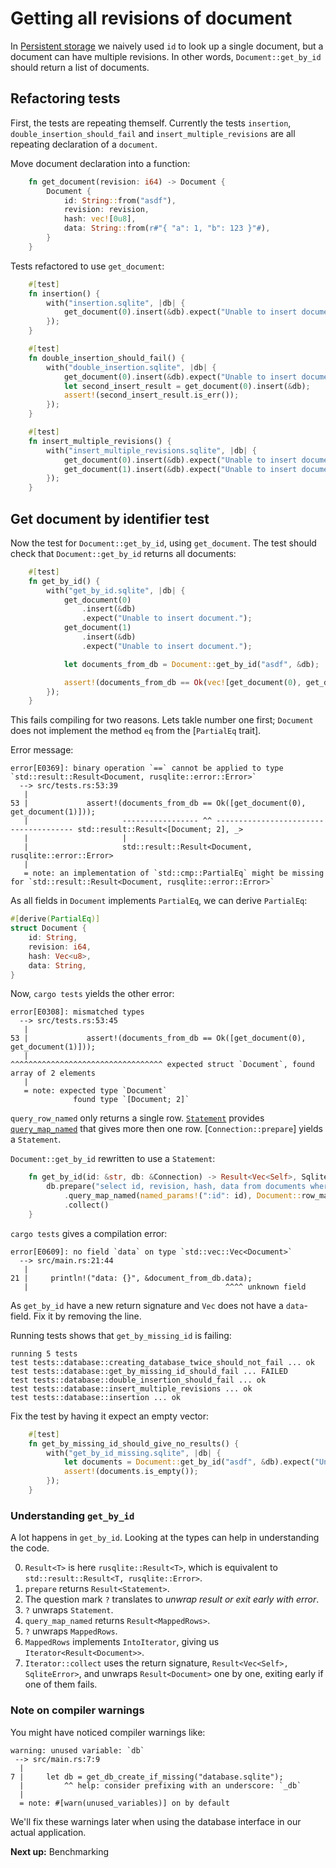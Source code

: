 # Getting all revisions of document
In [Persistent storage] we naively used `id` to look up a single document, but a document can have multiple revisions. In other words, `Document::get_by_id` should return a list of documents.

## Refactoring tests
First, the tests are repeating themself. Currently the tests `insertion`, `double_insertion_should_fail` and `insert_multiple_revisions` are all repeating declaration of a `document`.

Move document declaration into a function:
```rust
    fn get_document(revision: i64) -> Document {
        Document {
            id: String::from("asdf"),
            revision: revision,
            hash: vec![0u8],
            data: String::from(r#"{ "a": 1, "b": 123 }"#),
        }
    }
```

Tests refactored to use `get_document`:
```rust
    #[test]
    fn insertion() {
        with("insertion.sqlite", |db| {
            get_document(0).insert(&db).expect("Unable to insert document.");
        });
    }

    #[test]
    fn double_insertion_should_fail() {
        with("double_insertion.sqlite", |db| {
            get_document(0).insert(&db).expect("Unable to insert document.");
            let second_insert_result = get_document(0).insert(&db);
            assert!(second_insert_result.is_err());
        });
    }

    #[test]
    fn insert_multiple_revisions() {
        with("insert_multiple_revisions.sqlite", |db| {
            get_document(0).insert(&db).expect("Unable to insert document.");
            get_document(1).insert(&db).expect("Unable to insert document.");
        });
    }

```

## Get document by identifier test
Now the test for `Document::get_by_id`, using `get_document`. The test should check that `Document::get_by_id` returns all documents:

```rust
    #[test]
    fn get_by_id() {
        with("get_by_id.sqlite", |db| {
            get_document(0)
                .insert(&db)
                .expect("Unable to insert document.");
            get_document(1)
                .insert(&db)
                .expect("Unable to insert document.");

            let documents_from_db = Document::get_by_id("asdf", &db);

            assert!(documents_from_db == Ok(vec![get_document(0), get_document(1)]));
        });
    }
```

This fails compiling for two reasons. Lets takle number one first; `Document` does not implement the method `eq` from the [`PartialEq` trait].

Error message:
```
error[E0369]: binary operation `==` cannot be applied to type `std::result::Result<Document, rusqlite::error::Error>`
  --> src/tests.rs:53:39
   |
53 |             assert!(documents_from_db == Ok([get_document(0), get_document(1)]));
   |                     ----------------- ^^ -------------------------------------- std::result::Result<[Document; 2], _>
   |                     |
   |                     std::result::Result<Document, rusqlite::error::Error>
   |
   = note: an implementation of `std::cmp::PartialEq` might be missing for `std::result::Result<Document, rusqlite::error::Error>`
```

As all fields in `Document` implements `PartialEq`, we can derive `PartialEq`:
```rust
#[derive(PartialEq)]
struct Document {
    id: String,
    revision: i64,
    hash: Vec<u8>,
    data: String,
}
```

Now, `cargo tests` yields the other error:
```
error[E0308]: mismatched types
  --> src/tests.rs:53:45
   |
53 |             assert!(documents_from_db == Ok([get_document(0), get_document(1)]));
   |                                             ^^^^^^^^^^^^^^^^^^^^^^^^^^^^^^^^^^ expected struct `Document`, found array of 2 elements
   |
   = note: expected type `Document`
              found type `[Document; 2]`
```

`query_row_named` only returns a single row. [`Statement`] provides [`query_map_named`] that gives more then one row. [`Connection::prepare`] yields a `Statement`.

`Document::get_by_id` rewritten to use a `Statement`:
```rust
    fn get_by_id(id: &str, db: &Connection) -> Result<Vec<Self>, SqliteError> {
        db.prepare("select id, revision, hash, data from documents where id=:id")?
            .query_map_named(named_params!(":id": id), Document::row_mapper)?
            .collect()
    }
```

`cargo tests` gives a compilation error:
```
error[E0609]: no field `data` on type `std::vec::Vec<Document>`
  --> src/main.rs:21:44
   |
21 |     println!("data: {}", &document_from_db.data);
   |                                            ^^^^ unknown field
```

As `get_by_id` have a new return signature and `Vec` does not have a `data`-field. Fix it by removing the line.

Running tests shows that `get_by_missing_id` is failing:
```
running 5 tests
test tests::database::creating_database_twice_should_not_fail ... ok
test tests::database::get_by_missing_id_should_fail ... FAILED
test tests::database::double_insertion_should_fail ... ok
test tests::database::insert_multiple_revisions ... ok
test tests::database::insertion ... ok
```

Fix the test by having it expect an empty vector:
```rust
    #[test]
    fn get_by_missing_id_should_give_no_results() {
        with("get_by_id_missing.sqlite", |db| {
            let documents = Document::get_by_id("asdf", &db).expect("Unable to get documents.");
            assert!(documents.is_empty());
        });
    }
```

### Understanding `get_by_id`
A lot happens in `get_by_id`. Looking at the types can help in understanding the code.

0. `Result<T>` is here `rusqlite::Result<T>`, which is equivalent to `std::result::Result<T, rusqlite::Error>`.
1. `prepare` returns `Result<Statement>`.
2. The question mark `?` translates to *unwrap result or exit early with error*.
3. `?` unwraps `Statement`.
4. `query_map_named` returns `Result<MappedRows>`.
5. `?` unwraps `MappedRows`.
6. `MappedRows` implements `IntoIterator`, giving us `Iterator<Result<Document>>`.
7. `Iterator::collect` uses the return signature, `Result<Vec<Self>, SqliteError>`, and unwraps `Result<Document>` one by one, exiting early if one of them fails.

### Note on compiler warnings
You might have noticed compiler warnings like:

```
warning: unused variable: `db`
 --> src/main.rs:7:9
  |
7 |     let db = get_db_create_if_missing("database.sqlite");
  |         ^^ help: consider prefixing with an underscore: `_db`
  |
  = note: #[warn(unused_variables)] on by default
```

We'll fix these warnings later when using the database interface in our actual application.

**Next up:** Benchmarking

[Persistent storage]: ./02-persistent-storage.md
[`Statement`]: https://docs.rs/rusqlite/0.20.0/rusqlite/struct.Statement.html
[`query_map_named`]: https://docs.rs/rusqlite/0.20.0/rusqlite/struct.Statement.html#method.query_map_named
